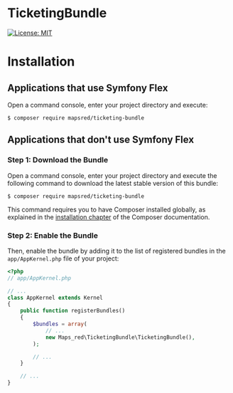 TicketingBundle
============
[![License: MIT](https://img.shields.io/badge/License-MIT-blue.svg)](https://opensource.org/licenses/MIT)

Installation
============

Applications that use Symfony Flex
----------------------------------

Open a command console, enter your project directory and execute:

```console
$ composer require mapsred/ticketing-bundle
```

Applications that don't use Symfony Flex
----------------------------------------

### Step 1: Download the Bundle

Open a command console, enter your project directory and execute the
following command to download the latest stable version of this bundle:

```console
$ composer require mapsred/ticketing-bundle
```

This command requires you to have Composer installed globally, as explained
in the [installation chapter](https://getcomposer.org/doc/00-intro.md)
of the Composer documentation.

### Step 2: Enable the Bundle

Then, enable the bundle by adding it to the list of registered bundles
in the `app/AppKernel.php` file of your project:

```php
<?php
// app/AppKernel.php

// ...
class AppKernel extends Kernel
{
    public function registerBundles()
    {
        $bundles = array(
            // ...
            new Maps_red\TicketingBundle\TicketingBundle(),
        );

        // ...
    }

    // ...
}
```
